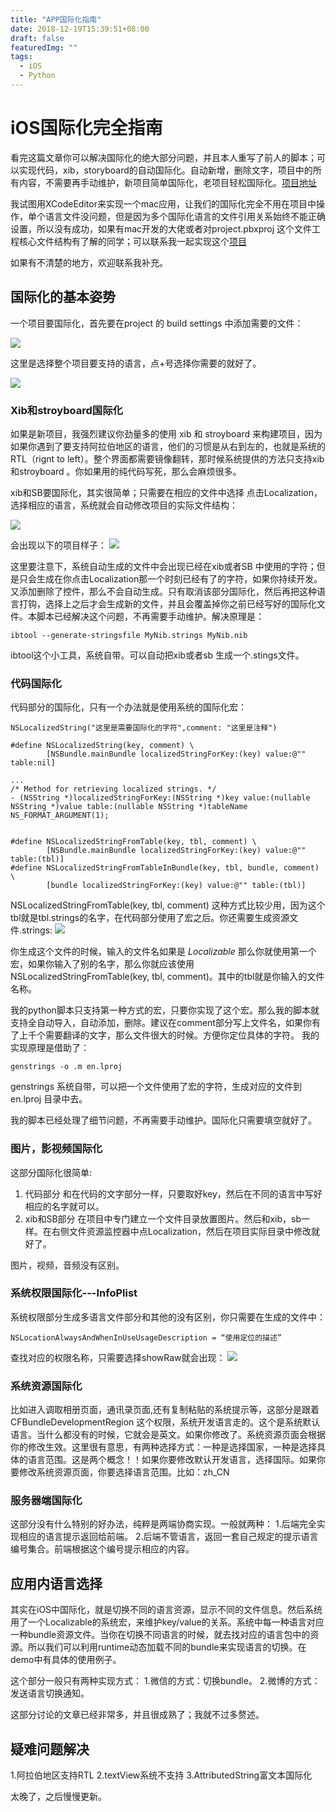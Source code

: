 ```yaml
---
title: "APP国际化指南"
date: 2018-12-19T15:39:51+08:00
draft: false
featuredImg: ""
tags: 
  - iOS
  - Python
---
```


# iOS国际化完全指南

看完这篇文章你可以解决国际化的绝大部分问题，并且本人重写了前人的脚本；可以实现代码，xib，storyboard的自动国际化。自动新增，删除文字，项目中的所有内容，不需要再手动维护，新项目简单国际化，老项目轻松国际化。[项目地址](https://github.com/Z-figaro/ZPPLanguage)

我试图用XCodeEditor来实现一个mac应用，让我们的国际化完全不用在项目中操作，单个语言文件没问题，但是因为多个国际化语言的文件引用关系始终不能正确设置，所以没有成功，如果有mac开发的大佬或者对project.pbxproj 这个文件工程核心文件结构有了解的同学；可以联系我一起实现这个[项目]()

如果有不清楚的地方，欢迎联系我补充。

## 国际化的基本姿势

一个项目要国际化，首先要在project 的 build settings 中添加需要的文件：

![](https://raw.githubusercontent.com/Z-figaro/picBed/master/image/%E5%B1%8F%E5%B9%95%E5%BF%AB%E7%85%A7%202019-04-28%20%E4%B8%8A%E5%8D%881.44.28.png?token=ADLKPSTG5DGAT2GFFAHPNVS4YSKVA)

这里是选择整个项目要支持的语言，点+号选择你需要的就好了。

![](https://raw.githubusercontent.com/Z-figaro/picBed/master/image/xib%E5%9B%BD%E9%99%85%E5%8C%962019-04-28%20%E4%B8%8A%E5%8D%881.56.05.png?token=ADLKPSS6V3CNPTVNTCWY5FK4YSMCA)


### Xib和stroyboard国际化

如果是新项目，我强烈建议你劲量多的使用 xib 和 stroyboard 来构建项目，因为如果你遇到了要支持阿拉伯地区的语言，他们的习惯是从右到左的，也就是系统的RTL（rignt to left）。整个界面都需要镜像翻转，那时候系统提供的方法只支持xib 和stroyboard 。你如果用的纯代码写死，那么会麻烦很多。

xib和SB要国际化，其实很简单；只需要在相应的文件中选择
点击Localization，选择相应的语言，系统就会自动修改项目的实际文件结构：

![](https://raw.githubusercontent.com/Z-figaro/picBed/master/image/%E5%B1%8F%E5%B9%95%E5%BF%AB%E7%85%A7%202019-04-28%20%E4%B8%8A%E5%8D%881.58.46.png?token=ADLKPSVRD5MJPTVSH6PNUFK4YSMK6)

会出现以下的项目样子：
![](https://raw.githubusercontent.com/Z-figaro/picBed/master/image/%E5%B1%8F%E5%B9%95%E5%BF%AB%E7%85%A7%202019-04-28%20%E4%B8%8A%E5%8D%882.02.06.png?token=ADLKPSRBRPXIZWBFSNAA2QS4YSM2G)

这里要注意下，系统自动生成的文件中会出现已经在xib或者SB 中使用的字符；但是只会生成在你点击Localization那一个时刻已经有了的字符，如果你持续开发。又添加删除了控件，那么不会自动生成。只有取消该部分国际化，然后再把这种语言打钩，选择上之后才会生成新的文件，并且会覆盖掉你之前已经写好的国际化文件。本脚本已经解决这个问题，不再需要手动维护。解决原理是：


```
ibtool --generate-stringsfile MyNib.strings MyNib.nib
```
ibtool这个小工具，系统自带。可以自动把xib或者sb 生成一个.stings文件。

### 代码国际化

代码部分的国际化，只有一个办法就是使用系统的国际化宏：

```
NSLocalizedString("这里是需要国际化的字符",comment: "这里是注释")

#define NSLocalizedString(key, comment) \
	    [NSBundle.mainBundle localizedStringForKey:(key) value:@"" table:nil]

...
/* Method for retrieving localized strings. */
- (NSString *)localizedStringForKey:(NSString *)key value:(nullable NSString *)value table:(nullable NSString *)tableName NS_FORMAT_ARGUMENT(1);


#define NSLocalizedStringFromTable(key, tbl, comment) \
	    [NSBundle.mainBundle localizedStringForKey:(key) value:@"" table:(tbl)]
#define NSLocalizedStringFromTableInBundle(key, tbl, bundle, comment) \
	    [bundle localizedStringForKey:(key) value:@"" table:(tbl)]

```
NSLocalizedStringFromTable(key, tbl, comment) 这种方式比较少用，因为这个tbl就是tbl.strings的名字，在代码部分使用了宏之后。你还需要生成资源文件.strings:
![](https://raw.githubusercontent.com/Z-figaro/picBed/master/image/%E5%B1%8F%E5%B9%95%E5%BF%AB%E7%85%A7%202019-04-28%20%E4%B8%8A%E5%8D%882.26.26.png?token=ADLKPSVIMCXP7B5EV5O44JS4YSPVU)

你生成这个文件的时候，输入的文件名如果是 _Localizable_ 那么你就使用第一个宏，如果你输入了别的名字，那么你就应该使用 NSLocalizedStringFromTable(key, tbl, comment)。其中的tbl就是你输入的文件名称。

我的python脚本只支持第一种方式的宏，只要你实现了这个宏。那么我的脚本就支持全自动导入，自动添加，删除。建议在comment部分写上文件名，如果你有了上千个需要翻译的文字，那么文件很大的时候。方便你定位具体的字符。
我的实现原理是借助了：

```
genstrings -o .m en.lproj
```
genstrings 系统自带，可以把一个文件使用了宏的字符，生成对应的文件到 en.lproj 目录中去。

我的脚本已经处理了细节问题，不再需要手动维护。国际化只需要填空就好了。

### 图片，影视频国际化

这部分国际化很简单:
1. 代码部分
    和在代码的文字部分一样，只要取好key，然后在不同的语言中写好相应的名字就可以。
2. xib和SB部分
    在项目中专门建立一个文件目录放置图片。然后和xib，sb一样。在右侧文件资源监控器中点Localization，然后在项目实际目录中修改就好了。
    
图片，视频，音频没有区别。

### 系统权限国际化---InfoPlist

系统权限部分生成多语言文件部分和其他的没有区别，你只需要在生成的文件中：

```
NSLocationAlwaysAndWhenInUseUsageDescription = “使用定位的描述”
```

查找对应的权限名称，只需要选择showRaw就会出现：
![](https://raw.githubusercontent.com/Z-figaro/picBed/master/image/%E5%B1%8F%E5%B9%95%E5%BF%AB%E7%85%A7%202019-04-28%20%E4%B8%8A%E5%8D%883.03.40.png?token=ADLKPSQELAGJBTIJPFRF3V24YST56)

### 系统资源国际化

比如进入调取相册页面，通讯录页面,还有复制粘贴的系统提示等，这部分是跟着
CFBundleDevelopmentRegion 这个权限，系统开发语言走的。这个是系统默认语言。当什么都没有的时候，它就会是英文。如果你修改了。系统资源页面会根据你的修改生效。这里很有意思，有两种选择方式：一种是选择国家，一种是选择具体的语言范围。这是两个概念！！如果你要修改默认开发语言，选择国际。如果你要修改系统资源页面，你要选择语言范围。比如：zh_CN

### 服务器端国际化

这部分没有什么特别的好办法，纯粹是两端协商实现。一般就两种：
1.后端完全实现相应的语言提示返回给前端。
2.后端不管语言，返回一套自己规定的提示语言编号集合。前端根据这个编号提示相应的内容。


## 应用内语言选择

其实在iOS中国际化，就是切换不同的语言资源，显示不同的文件信息。然后系统用了一个Localizable的系统宏，来维护key/value的关系。系统中每一种语言对应一种bundle资源文件。当你在切换不同语言的时候，就去找对应的语言包中的资源。所以我们可以利用runtime动态加载不同的bundle来实现语言的切换。在demo中有具体的使用例子。

这个部分一般只有两种实现方式：
1.微信的方式：切换bundle。
2.微博的方式：发送语言切换通知。

这部分讨论的文章已经非常多，并且很成熟了；我就不过多赘述。

## 疑难问题解决

1.阿拉伯地区支持RTL
2.textView系统不支持
3.AttributedString富文本国际化

太晚了，之后慢慢更新。






